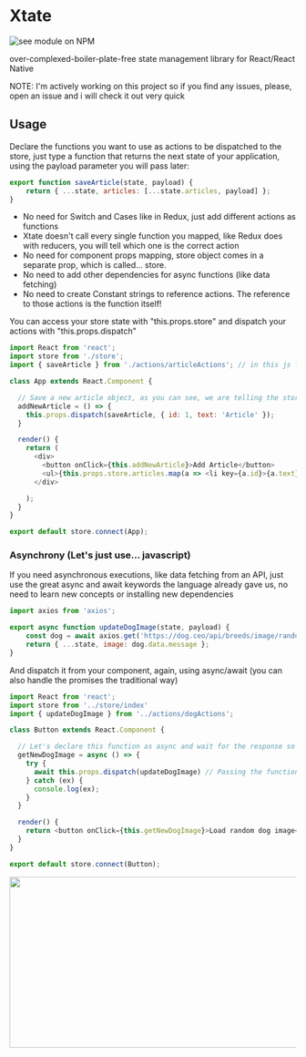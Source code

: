 # Xtate

![see module on NPM](https://nodei.co/npm/xtate.png?downloads=true&downloadRank=true&stars=true)

over-complexed-boiler-plate-free state management library for React/React Native

NOTE: I'm actively working on this project so if you find any issues, please, open an issue and i will check it out very quick

## Usage

Declare the functions you want to use as actions to be dispatched to the store, just type a function that returns the next state of your application, using the payload parameter you will pass later:

```javascript
export function saveArticle(state, payload) {
    return { ...state, articles: [...state.articles, payload] };
}
```

* No need for Switch and Cases like in Redux, just add different actions as functions
* Xtate doesn't call every single function you mapped, like Redux does with reducers, you will tell which one is the correct action
* No need for component props mapping, store object comes in a separate prop, which is called... store.
* No need to add other dependencies for async functions (like data fetching)
* No need to create Constant strings to reference actions. The reference to those actions is the function itself!

You can access your store state with "this.props.store" and dispatch your actions with "this.props.dispatch"

```javascript
import React from 'react';
import store from './store';
import { saveArticle } from './actions/articleActions'; // in this js file is the function we just declared, we need to import it

class App extends React.Component {

  // Save a new article object, as you can see, we are telling the store which is the action we want to dispatch, the one we imported
  addNewArticle = () => {
    this.props.dispatch(saveArticle, { id: 1, text: 'Article' }); 
  }

  render() {
    return (
      <div>
        <button onClick={this.addNewArticle}>Add Article</button>
        <ul>{this.props.store.articles.map(a => <li key={a.id}>{a.text}</li>)}</ul>
      </div>

    );
  }
}

export default store.connect(App);

```

### Asynchrony (Let's just use... javascript)

If you need asynchronous executions, like data fetching from an API, just use the great async and await keywords the language already gave us, no need to learn new concepts or installing new dependencies

```javascript
import axios from 'axios';

export async function updateDogImage(state, payload) {
    const dog = await axios.get('https://dog.ceo/api/breeds/image/random');
    return { ...state, image: dog.data.message };
}
```
And dispatch it from your component, again, using async/await (you can also handle the promises the traditional way)

```javascript
import React from 'react';
import store from '../store/index'
import { updateDogImage } from '../actions/dogActions';

class Button extends React.Component {

  // Let's declare this function as async and wait for the response so we can handle the promise. 
  getNewDogImage = async () => {
    try {
      await this.props.dispatch(updateDogImage) // Passing the function we imported
    } catch (ex) {
      console.log(ex);
    }
  }

  render() {
    return <button onClick={this.getNewDogImage}>Load random dog image</button>;
  }
}

export default store.connect(Button);
```

<img src="https://media.giphy.com/media/BCdj4KMUer5mZbAyZV/giphy.gif" width="800" height="300"/>

